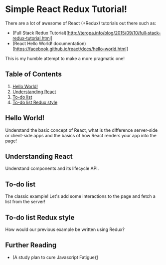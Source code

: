 # Simple React Redux Tutorial!

There are a lot of awesome of React (+Redux) tutorials out there such as:
* (Full Stack Redux Tutorial)[http://teropa.info/blog/2015/09/10/full-stack-redux-tutorial.html]
* (React Hello World! documentation)[https://facebook.github.io/react/docs/hello-world.html]

This is my humble attempt to make a more pragmatic one!

## Table of Contents

1. [Hello World!](#hello-world)
2. [Understanding React](#understanding-react)
3. [To-do list](#todo-list)
4. [To-do list Redux style](#todo-list-redux)

## Hello World!

Understand the basic concept of React, what is the difference server-side or client-side apps and the basics of how React renders your app into the page!

## Understanding React

Understand components and its lifecycle API.

## To-do list

The classic example! Let's add some interactions to the page and fetch a list from the server!

## To-do list Redux style

How would our previous example be written using Redux?


## Further Reading
* (A study plan to cure Javascript Fatigue)[1]

[1]: https://medium.com/@sachagreif/a-study-plan-to-cure-javascript-fatigue-8ad3a54f2eb1#.djem8j34q
